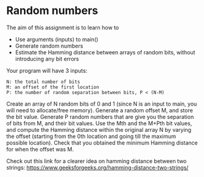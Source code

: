 # Random numbers

The aim of this assignment is to learn how to

* Use arguments (inputs) to main()
* Generate random numbers
* Estimate the Hamming distance between arrays of random bits,  without introducing any bit errors

Your program will have 3 inputs:

    N: the total number of bits
    M: an offset of the first location
    P: the number of random separation between bits, P < (N-M)

Create an array of N random bits of 0 and 1 (since N is an input to main, you will need to allocate/free memory).
Generate a random offset M, and store the bit value.
Generate P random numbers that are give you the separation of bits from M, and their bit values.
Use the Mth and the M+Pth bit values,  and compute the Hamming distance within the original array N by varying the offset (starting from the 0th location and going till the maximum possible location).
Check that you obtained the minimum Hamming distance for when the offset was M.

Check out this link for a clearer idea on hamming distance between two strings: https://www.geeksforgeeks.org/hamming-distance-two-strings/
